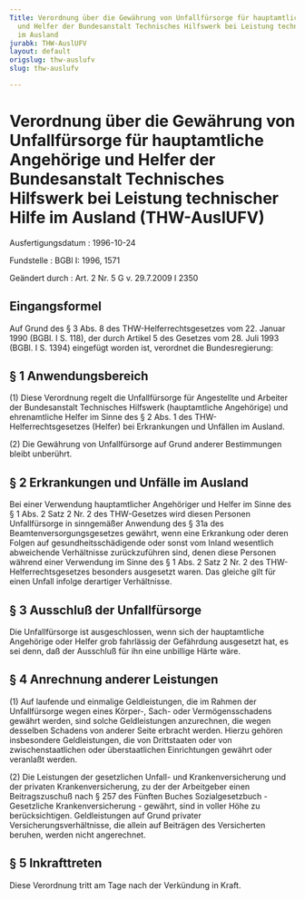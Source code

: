 ```yaml
---
Title: Verordnung über die Gewährung von Unfallfürsorge für hauptamtliche Angehörige
  und Helfer der Bundesanstalt Technisches Hilfswerk bei Leistung technischer Hilfe
  im Ausland
jurabk: THW-AuslUFV
layout: default
origslug: thw-auslufv
slug: thw-auslufv

---
```


# Verordnung über die Gewährung von Unfallfürsorge für hauptamtliche Angehörige und Helfer der Bundesanstalt Technisches Hilfswerk bei Leistung technischer Hilfe im Ausland (THW-AuslUFV)

Ausfertigungsdatum
:   1996-10-24

Fundstelle
:   BGBl I: 1996, 1571

Geändert durch
:   Art. 2 Nr. 5 G v. 29.7.2009 I 2350



## Eingangsformel

Auf Grund des § 3 Abs. 8 des THW-Helferrechtsgesetzes vom 22. Januar
1990 (BGBl. I S. 118), der durch Artikel 5 des Gesetzes vom 28. Juli
1993 (BGBl. I S. 1394) eingefügt worden ist, verordnet die
Bundesregierung:


## § 1 Anwendungsbereich

(1) Diese Verordnung regelt die Unfallfürsorge für Angestellte und
Arbeiter der Bundesanstalt Technisches Hilfswerk (hauptamtliche
Angehörige) und ehrenamtliche Helfer im Sinne des § 2 Abs. 1 des THW-
Helferrechtsgesetzes (Helfer) bei Erkrankungen und Unfällen im
Ausland.

(2) Die Gewährung von Unfallfürsorge auf Grund anderer Bestimmungen
bleibt unberührt.


## § 2 Erkrankungen und Unfälle im Ausland

Bei einer Verwendung hauptamtlicher Angehöriger und Helfer im Sinne
des § 1 Abs. 2 Satz 2 Nr. 2 des THW-Gesetzes wird diesen Personen
Unfallfürsorge in sinngemäßer Anwendung des § 31a des
Beamtenversorgungsgesetzes gewährt, wenn eine Erkrankung oder deren
Folgen auf gesundheitsschädigende oder sonst vom Inland wesentlich
abweichende Verhältnisse zurückzuführen sind, denen diese Personen
während einer Verwendung im Sinne des § 1 Abs. 2 Satz 2 Nr. 2 des THW-
Helferrechtsgesetzes besonders ausgesetzt waren. Das gleiche gilt für
einen Unfall infolge derartiger Verhältnisse.


## § 3 Ausschluß der Unfallfürsorge

Die Unfallfürsorge ist ausgeschlossen, wenn sich der hauptamtliche
Angehörige oder Helfer grob fahrlässig der Gefährdung ausgesetzt hat,
es sei denn, daß der Ausschluß für ihn eine unbillige Härte wäre.


## § 4 Anrechnung anderer Leistungen

(1) Auf laufende und einmalige Geldleistungen, die im Rahmen der
Unfallfürsorge wegen eines Körper-, Sach- oder Vermögensschadens
gewährt werden, sind solche Geldleistungen anzurechnen, die wegen
desselben Schadens von anderer Seite erbracht werden. Hierzu gehören
insbesondere Geldleistungen, die von Drittstaaten oder von
zwischenstaatlichen oder überstaatlichen Einrichtungen gewährt oder
veranlaßt werden.

(2) Die Leistungen der gesetzlichen Unfall- und Krankenversicherung
und der privaten Krankenversicherung, zu der der Arbeitgeber einen
Beitragszuschuß nach § 257 des Fünften Buches Sozialgesetzbuch -
Gesetzliche Krankenversicherung - gewährt, sind in voller Höhe zu
berücksichtigen. Geldleistungen auf Grund privater
Versicherungsverhältnisse, die allein auf Beiträgen des Versicherten
beruhen, werden nicht angerechnet.


## § 5 Inkrafttreten

Diese Verordnung tritt am Tage nach der Verkündung in Kraft.

